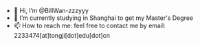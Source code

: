 - 👋 Hi, I’m @BillWan-zzzyyy
- 🌱 I’m currently studying in Shanghai to get my Master's Degree
- 📫 How to reach me: feel free to contact me by email: 2233474[at]tongji[dot]edu[dot]cn

<!---
BillWan-zzzyyy/BillWan-zzzyyy is a ✨ special ✨ repository because its `README.md` (this file) appears on your GitHub profile.
You can click the Preview link to take a look at your changes.
--->
